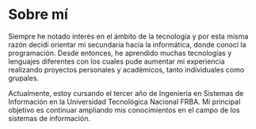 # Sobre mí
Siempre he notado interés en el ámbito de la tecnología y por esta misma razón decidí orientar mi secundaria hacia la informática, donde conocí la programación. Desde entonces, he aprendido muchas tecnologías y lenguajes diferentes con los cuales pude aumentar mi experiencia realizando proyectos personales y académicos, tanto individuales como grupales.

Actualmente, estoy cursando el tercer año de Ingeniería en Sistemas de Información en la Universidad Tecnológica Nacional FRBA. Mi principal objetivo es continuar ampliando mis conocimientos en el campo de los sistemas de información.
